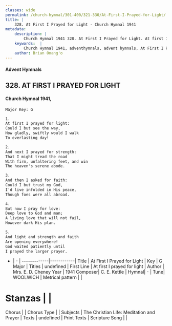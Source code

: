 ```yaml
---
classes: wide
permalink: /church-hymnal/301-400/321-330/At-First-I-Prayed-for-Light/
title: |
    328. At First I Prayed for Light - Church Hymnal 1941
metadata:
    description: |
        Church Hymnal 1941 328. At First I Prayed for Light. At first I prayed for light: Could I but see the way, How gladly, swiftly would I walk To everlasting day! 
    keywords:  |
        Church Hymnal 1941, adventhymnals, advent hymnals, At First I Prayed for Light, At first I prayed for light. 
    author: Brian Onang'o
---
```


#### Advent Hymnals
## 328. AT FIRST I PRAYED FOR LIGHT
####  Church Hymnal 1941,

```txt
Major Key: G

1.
At first I prayed for light:
Could I but see the way,
How gladly, swiftly would I walk
To everlasting day!

2.
And next I prayed for strength:
That I might tread the road
With firm, unfaltering feet, and win
The heaven's serene abode.

3.
And then I asked for faith:
Could I but trust my God,
I'd live infolded in His peace,
Though foes were all abroad.

4.
But now I pray for love:
Deep love to God and man;
A living love that will not fail,
However dark His plan.

5.
And light and strength and faith
Are opening everywhere!
God waited patiently until
I prayed the larger prayer.

```

- |   -  |
-------------|------------|
Title | At First I Prayed for Light |
Key | G Major |
Titles | undefined |
First Line | At first I prayed for light |
Author | Mrs. E. D. Cheney
Year | 1941
Composer| C. E. Kettle |
Hymnal|  - |
Tune| WOOLWICH |
Metrical pattern | |
# Stanzas |  |
Chorus |  |
Chorus Type |  |
Subjects | The Christian Life: Meditation and Prayer |
Texts | undefined |
Print Texts | 
Scripture Song |  |
    
